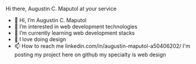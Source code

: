  Hi there, Augustin C. Maputol at your service

- 👋 Hi, I’m Augustin C. Maputol
- 👀 I’m interested in web development technologies
- 🌱 I’m currently learning web development stacks
- 💞️ I love doing design
- 📫 How to reach me linkedin.com/in/augustin-maputol-a50406202/
   I'm posting my project here on github
   my specialty is web design
<!---
augustinmaps01/augustinmaps01 is a ✨ special ✨ repository because its `README.md` (this file) appears on your GitHub profile.
You can click the Preview link to take a look at your changes.
--->
